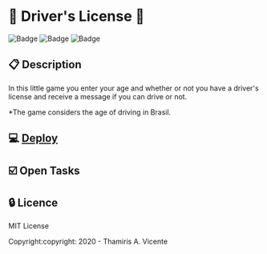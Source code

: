 # :blue_car: Driver's License :blue_car:

![Badge](https://img.shields.io/static/v1?label=Status&message=Conclued&color=brigthgreen&style=flat&logo=STATUS)
![Badge](https://img.shields.io/static/v1?label=Licence&message=MIT&color=blueviolet&style=flat&logo=MIT)
![Badge](https://img.shields.io/static/v1?label=Language&message=JavaScript&color=yellow&style=flat&logo=Javascript)

## :clipboard: Description

<p>In this little game you enter your age and whether or not you have a driver's license and receive a message if you can drive or not.</p>
<p>*The game considers the age of driving in Brasil.</p>

## :computer: [Deploy](https://thamiavicente.github.io/logic_programming/driver_license/driver_license.html)

## :ballot_box_with_check: Open Tasks

## :lock: Licence

<p>MIT License</p>
<p>Copyright:copyright: 2020 - Thamiris A. Vicente</p>
